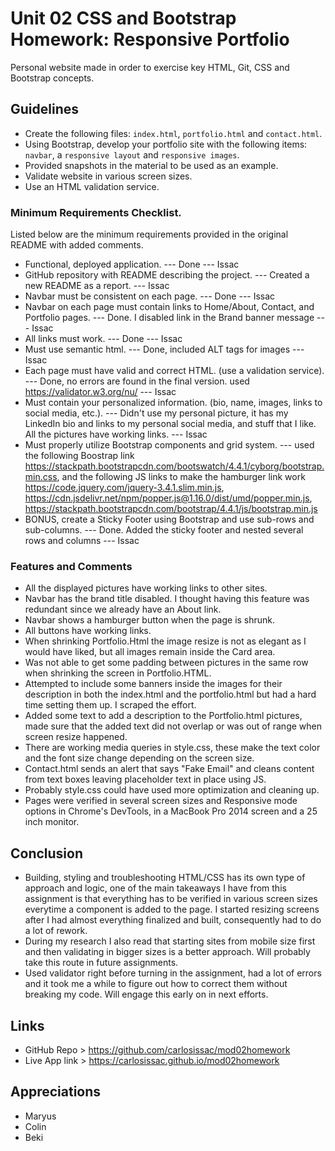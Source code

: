 # Unit 02 CSS and Bootstrap Homework: Responsive Portfolio
Personal website made in order to exercise key HTML, Git, CSS and Bootstrap concepts. 

## Guidelines
* Create the following files: `index.html`, `portfolio.html` and `contact.html`.
* Using Bootstrap, develop your portfolio site with the following items: `navbar`, a `responsive layout` and `responsive images`.
* Provided snapshots in the material to be used as an example.
* Validate website in various screen sizes.
* Use an HTML validation service.

### Minimum Requirements Checklist.
Listed below are the minimum requirements provided in the original README with added comments.
* Functional, deployed application. --- Done --- Issac
* GitHub repository with README describing the project. --- Created a new README as a report. --- Issac
* Navbar must be consistent on each page. --- Done --- Issac
* Navbar on each page must contain links to Home/About, Contact, and Portfolio pages. --- Done. I disabled  link in the Brand banner message --- Issac
* All links must work. --- Done --- Issac
* Must use semantic html. --- Done, included ALT tags for images --- Issac
* Each page must have valid and correct HTML. (use a validation service). --- Done, no errors are found in the final version. used https://validator.w3.org/nu/ --- Issac
* Must contain your personalized information. (bio, name, images, links to social media, etc.). --- Didn't use my personal picture, it has my LinkedIn bio and links to my personal social media, and stuff that I like. All the pictures have working links. --- Issac
* Must properly utilize Bootstrap components and grid system. --- used the following Boostrap link https://stackpath.bootstrapcdn.com/bootswatch/4.4.1/cyborg/bootstrap.min.css, and the following JS links to make the hamburger link work https://code.jquery.com/jquery-3.4.1.slim.min.js, https://cdn.jsdelivr.net/npm/popper.js@1.16.0/dist/umd/popper.min.js, https://stackpath.bootstrapcdn.com/bootstrap/4.4.1/js/bootstrap.min.js
* BONUS, create a Sticky Footer using Bootstrap and use sub-rows and sub-columns. --- Done. Added the sticky footer and nested several rows and columns --- Issac

### Features and Comments
* All the displayed pictures have working links to other sites.
* Navbar has the brand title disabled. I thought having this feature was redundant since we already have an About link. 
* Navbar shows a hamburger button when the page is shrunk.
* All buttons have working links.
* When shrinking Portfolio.Html the image resize is not as elegant as I would have liked, but all images remain inside the Card area.
* Was not able to get some padding between pictures in the same row when shrinking the screen in Portfolio.HTML.
* Attempted to include some banners inside the images for their description in both the index.html and the portfolio.html but had a hard time setting them up. I scraped the effort.
* Added some text to add a description to the Portfolio.html pictures, made sure that the added text did not overlap or was out of range when screen resize happened.
* There are working media queries in style.css, these make the text color and the font size change depending on the screen size.
* Contact.html sends an alert that says "Fake Email" and cleans content from text boxes leaving placeholder text in place using JS.
* Probably style.css could have used more optimization and cleaning up.
* Pages were verified in several screen sizes and Responsive mode options in Chrome's DevTools, in a MacBook Pro 2014 screen and a 25 inch monitor. 

## Conclusion
* Building, styling and troubleshooting HTML/CSS has its own type of approach and logic, one of the main takeaways I have from this assignment is that everything has to be verified in various screen sizes everytime a component is added to the page. I started resizing screens after I had almost everything finalized and built, consequently had to do a lot of rework. 
* During my research I also read that starting sites from mobile size first and then validating in bigger sizes is a better approach. Will probably take this route in future assignments.
* Used validator right before turning in the assignment, had a lot of errors and it took me a while to figure out how to correct them without breaking my code. Will engage this early on in next efforts.

## Links
* GitHub Repo > https://github.com/carlosissac/mod02homework
* Live App link >  https://carlosissac.github.io/mod02homework

## Appreciations
* Maryus 
* Colin
* Beki